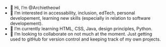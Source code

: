- 👋 Hi, I’m @Archietheowl
- 👀 I’m interested in accessability, inclusion, edTech, personal developement, learning new skills (especially in relation to software developement). 
- 🌱 I’m currently learning HTML, CSS, Java, design principles, Python.
- 💞️ I’m looking to collaborate on not much at the moment. Just getting used to gitHub for version control and keeping track of my own projects. 

<!---
Archietheowl/Archietheowl is a ✨ special ✨ repository because its `README.md` (this file) appears on your GitHub profile.
You can click the Preview link to take a look at your changes.
--->
